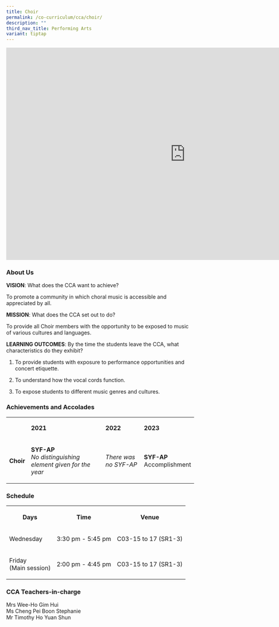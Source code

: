 ```yaml
---
title: Choir
permalink: /co-curriculum/cca/choir/
description: ""
third_nav_title: Performing Arts
variant: tiptap
---
```

<div class="iframe-wrapper"><iframe height="569" width="960" allowfullscreen="true" frameborder="0" src="https://docs.google.com/presentation/d/17jzuETZNcCFkhqO_FASercU5u1UlO6YpolYOhkxMYtI/embed?start=true&amp;loop=true&amp;delayms=3000"></iframe></div><h3>About Us</h3><p><strong>VISION</strong>: What does the CCA want to achieve?&nbsp;</p><p>To promote a community in which choral music is accessible and appreciated by all.</p><p><strong>MISSION</strong>: What does the CCA set out to do?</p><p>To provide all Choir members with the opportunity to be exposed to music of various cultures and languages.</p><p><strong>LEARNING OUTCOMES</strong>: By the time the students leave the CCA, what characteristics do they exhibit?</p><ol data-tight="true" class="tight"><li><p>To provide students with exposure to performance opportunities and concert etiquette.</p></li><li><p>To understand how the vocal cords function.</p></li><li><p>To expose students to different music genres and cultures.</p></li></ol><h3>Achievements and Accolades</h3><table><tbody><tr><td rowspan="1" colspan="1"><p><strong>&nbsp;</strong></p></td><td rowspan="1" colspan="1"><p><strong>2021</strong></p></td><td rowspan="1" colspan="1"><p><strong>2022</strong></p></td><td rowspan="1" colspan="1"><p><strong>2023</strong></p></td></tr><tr><td rowspan="1" colspan="1"><p><strong>Choir</strong></p></td><td rowspan="1" colspan="1"><p><strong>SYF-AP<br></strong><em>No distinguishing element given for the year</em></p></td><td rowspan="1" colspan="1"><p><em>There was no SYF-AP</em></p></td><td rowspan="1" colspan="1"><p><strong>SYF-AP<br></strong>Accomplishment</p></td></tr></tbody></table><h3>Schedule</h3><table><tbody><tr><th rowspan="1" colspan="1"><p>Days</p></th><th rowspan="1" colspan="1"><p>Time</p></th><th rowspan="1" colspan="1"><p>Venue</p></th></tr><tr><td rowspan="1" colspan="1"><p>Wednesday</p></td><td rowspan="1" colspan="1"><p>3:30 pm - 5:45 pm</p></td><td rowspan="1" colspan="1"><p>C03-15 to 17 (SR1-3)</p></td></tr><tr><td rowspan="1" colspan="1"><p>Friday<br>(Main session)</p></td><td rowspan="1" colspan="1"><p>2:00 pm - 4:45 pm</p></td><td rowspan="1" colspan="1"><p>C03-15 to 17 (SR1-3)</p></td></tr></tbody></table><h3>CCA Teachers-in-charge</h3><p>Mrs Wee-Ho Gim Hui<br>Ms Cheng Pei Boon Stephanie<br>Mr Timothy Ho Yuan Shun</p>